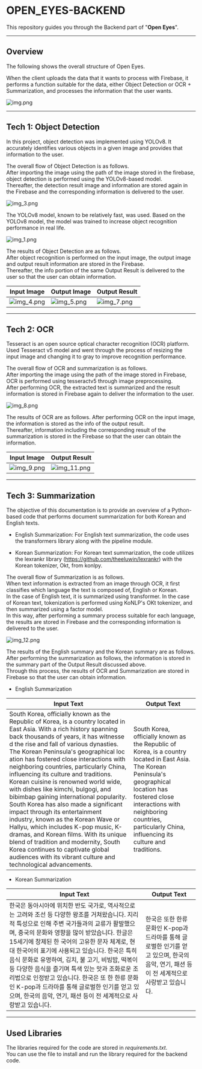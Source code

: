 # OPEN_EYES-BACKEND

This repository guides you through the Backend part of "**Open Eyes**".

---

## Overview

The following shows the overall structure of Open Eyes.

When the client uploads the data that it wants to process with Firebase, it performs a function suitable for the data, either Object Detection or OCR + Summarization, and processes the information that the user wants.

![img.png](img.png)

---

## Tech 1: Object Detection

In this project, object detection was implemented using YOLOv8. It accurately identifies various objects in a given image and provides that information to the user.

The overall flow of Object Detection is as follows.
<br/>
After importing the image using the path of the image stored in the firebase, object detection is performed using the YOLOv8-based model.
<br/>
Thereafter, the detection result image and information are stored again in the Firebase and the corresponding information is delivered to the user.

![img_3.png](img_3.png)

The YOLOv8 model, known to be relatively fast, was used. Based on the YOLOv8 model, the model was trained to increase object recognition performance in real life.

![img_1.png](img_1.png)

The results of Object Detection are as follows.
<br/>
After object recognition is performed on the input image, the output image and output result information are stored in the Firebase.
<br/>
Thereafter, the info portion of the same Output Result is delivered to the user so that the user can obtain information.

| Input Image | Output Image | Output Result |
|-------------|--------------|---------------|
| ![img_4.png](img_4.png) | ![img_5.png](img_5.png) | ![img_7.png](img_7.png) |


---

## Tech 2: OCR

Tesseract is an open source optical character recognition (OCR) platform.
Used Tesseract v5 model and went through the process of resizing the input image and changing it to gray to improve recognition performance.

The overall flow of OCR and summarization is as follows.
<br/>
After importing the image using the path of the image stored in Firebase, OCR is performed using tesseractv5 through image preprocessing.
<br/>
After performing OCR, the extracted text is summarized and the result information is stored in Firebase again to deliver the information to the user.

![img_8.png](img_8.png)

The results of OCR are as follows. After performing OCR on the input image, the information is stored as the info of the output result.
<br/>
Thereafter, information including the corresponding result of the summarization is stored in the Firebase so that the user can obtain the information.

| Input Image | Output Result |
|------|---------------|
| ![img_9.png](img_9.png) | ![img_11.png](img_11.png) |


---

## Tech 3: Summarization

The objective of this documentation is to provide an overview of a Python-based code that performs document summarization for both Korean and English texts.


- English Summarization:
For English text summarization, the code uses the transformers library along with the pipeline module.

- Korean Summarization:
  For Korean text summarization, the code utilizes the lexrankr library (https://github.com/theeluwin/lexrankr) with the Korean tokenizer, Okt, from konlpy.

The overall flow of Summarization is as follows.
<br/>
When text information is extracted from an image through OCR, it first classifies which language the text is composed of, English or Korean.
<br/>
In the case of English text, it is summarized using transformer. In the case of Korean text, tokenization is performed using KoNLP's OKt tokenizer, and then summarized using a factor model.
<br/>
In this way, after performing a summary process suitable for each language, the results are stored in Firebase and the corresponding information is delivered to the user.

![img_12.png](img_12.png)

The results of the English summary and the Korean summary are as follows.
<br/>
After performing the summarization as follows, the information is stored in the summary part of the Output Result discussed above.
<br/>
Through this process, the results of OCR and Summarization are stored in Firebase so that the user can obtain information.

- English Summarization

| Input Text | Output Text  |
|----------------------------|---------------------------|
| South Korea, officially known as the Republic of Korea, is a country located in East Asia. With a rich history spanning back thousands of years, it has witnesse d the rise and fall of various dynasties. The Korean Peninsula's geographical loc ation has fostered close interactions with neighboring countries, particularly China, influencing its culture and traditions. Korean cuisine is renowned world wide, with dishes like kimchi, bulgogi, and bibimbap gaining international popularity. South Korea has also made a significant impact through its entertainment industry, known as the Korean Wave or Hallyu, which includes K-pop music, K-dramas, and Korean films. With its unique blend of tradition and modernity, South Korea continues to captivate global audiences with its vibrant culture and technological advancements. | South Korea, officially known as the Republic of Korea, is a country located in East Asia. The Korean Peninsula's geographical location has fostered close interactions with neighboring countries, particularly China, influencing its culture and traditions. |

- Korean Summarization

| Input Text                                                                                                                                                                                                                                                                                                                                 | Output Text  |
|--------------------------------------------------------------------------------------------------------------------------------------------------------------------------------------------------------------------------------------------------------------------------------------------------------------------------------------------|---------------------------|
| 한국은 동아시아에 위치한 반도 국가로, 역사적으로는 고려와 조선 등 다양한 왕조를 거쳐왔습니다. 지리적 특성으로 인해 주변 국가들과의 교류가 활발했으며, 중국의 문화와 영향을 많이 받았습니다. 한글은 15세기에 창제된 한 국어의 고유한 문자 체계로, 현대 한국어의 표기에 사용되고 있습니다. 한국은 특히 음식 문화로 유명하여, 김치, 불 고기, 비빔밥, 떡볶이 등 다양한 음식을 즐기며 특색 있는 맛과 조화로운 조리법으로 인정받고 있습니다. 한국은 또 한 한류 문화인 K-pop과 드라마를 통해 글로벌한 인기를 얻고 있으며, 한국의 음악, 연기, 패션 등이 전 세계적으로 사랑받고 있습니다. | 한국은 또한 한류 문화인 K-pop과 드라마를 통해 글로벌한 인기를 얻고 있으며, 한국의 음악, 연기, 패션 등이 전 세계적으로 사랑받고 있습니다. |

---

## Used Libraries

The libraries required for the code are stored in _requirements.txt_.
<br/>
You can use the file to install and run the library required for the backend code.